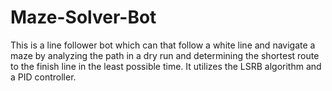 # Maze-Solver-Bot
This is a line follower bot which can that follow a white line and navigate a maze by analyzing the path in a dry run and determining the shortest route to the finish line in the least possible time. 
It utilizes the LSRB algorithm and a PID controller.
